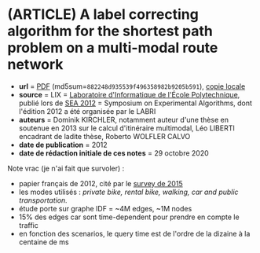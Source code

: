 # (ARTICLE) A label correcting algorithm for the shortest path problem on a multi-modal route network

- **url** = [PDF](http://www.lix.polytechnique.fr/Labo/Leo.Liberti/sea12c.pdf) (md5sum=`882248d935539f496358982b9205b591`), [copie locale](LOCALCOPIES/sea12c.pdf)
- **source** = LIX = [Laboratoire d'Informatique de l'École Polytechnique](https://www.lix.polytechnique.fr/), publié lors de [SEA 2012](https://sea2012.labri.fr/) = Symposium on Experimental Algorithms, dont l'édition 2012 a été organisée par le LABRI
- **auteurs** = Dominik KIRCHLER, notamment auteur d'une thèse en soutenue en 2013 sur le calcul d'itinéraire multimodal, Léo LIBERTI encadrant de ladite thèse, Roberto WOLFLER CALVO 
- **date de publication** = 2012
- **date de rédaction initiale de ces notes** = 29 octobre 2020

Note vrac (je n'ai fait que survoler) :
- papier français de 2012, cité par le [survey de 2015](2015-route-planning-in-transportation-networks.md)
- les modes utilisés : _private bike, rental bike, walking, car and public transportation._ 
- étude porte sur graphe IDF = ~4M edges, ~1M nodes
- 15% des edges car sont time-dependent pour prendre en compte le traffic
- en fonction des scenarios, le query time est de l'ordre de la dizaine à la centaine de ms
